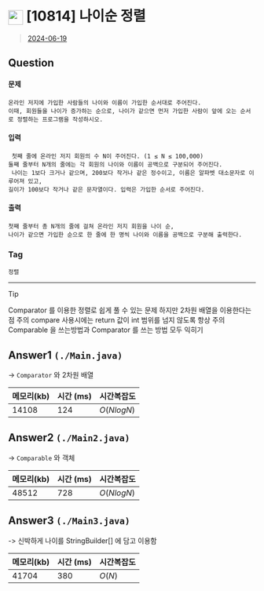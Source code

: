 # <img src="https://d2gd6pc034wcta.cloudfront.net/tier/6.svg" width="30" height="30" style="vertical-align: middle;"/> [10814] 나이순 정렬
> [2024-06-19](https://www.acmicpc.net/problem/10814)

## Question
#### 문제
``` 
온라인 저지에 가입한 사람들의 나이와 이름이 가입한 순서대로 주어진다. 
이때, 회원들을 나이가 증가하는 순으로, 나이가 같으면 먼저 가입한 사람이 앞에 오는 순서로 정렬하는 프로그램을 작성하시오.
```
#### 입력
``` 
 첫째 줄에 온라인 저지 회원의 수 N이 주어진다. (1 ≤ N ≤ 100,000)
둘째 줄부터 N개의 줄에는 각 회원의 나이와 이름이 공백으로 구분되어 주어진다.
 나이는 1보다 크거나 같으며, 200보다 작거나 같은 정수이고, 이름은 알파벳 대소문자로 이루어져 있고,
길이가 100보다 작거나 같은 문자열이다. 입력은 가입한 순서로 주어진다.
```
#### 출력
``` 
첫째 줄부터 총 N개의 줄에 걸쳐 온라인 저지 회원을 나이 순, 
나이가 같으면 가입한 순으로 한 줄에 한 명씩 나이와 이름을 공백으로 구분해 출력한다.
```

### Tag
`정렬`

--- 

> [!tip]
> Comparator 를 이용한 정렬로 쉽게 풀 수 있는 문제
> 하지만 2차원 배열을 이용한다는 점 주의
> compare 사용시에는 return 값이 int 범위를 넘지 않도록 항상 주의
> Comparable 을 쓰는방법과 Comparator 를 쓰는 방법 모두 익히기

## Answer1 `(./Main.java)` 
-> `Comparator` 와 2차원 배열

| 메모리(kb) | 시간  (ms) | 시간복잡도 |
|---------|----------|-------|
| 14108   | 124       | $O(N log N)$    |

## Answer2 `(./Main2.java)` 
-> `Comparable` 와 객체

| 메모리(kb) | 시간  (ms) | 시간복잡도 |
|---------|----------|-------|
| 48512   | 728       | $O(N log N)$    |


## Answer3 `(./Main3.java)` 
->  신박하게 나이를 StringBuilder[] 에 담고 이용함

| 메모리(kb) | 시간  (ms) | 시간복잡도 |
|---------|----------|-------|
| 41704   | 380       | $O(N)$    |